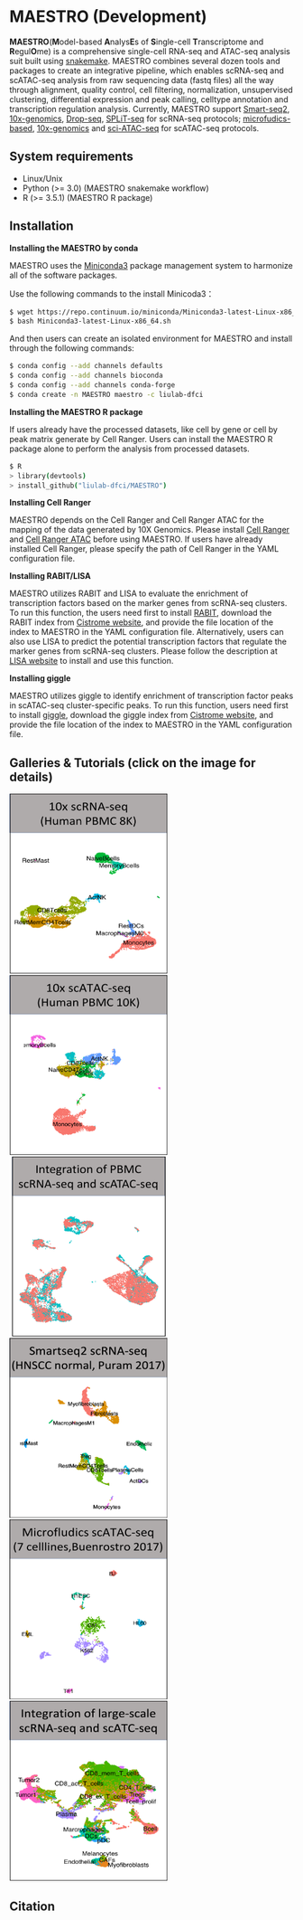 # MAESTRO (Development)

**MAESTRO**(**M**odel-based **A**nalys**E**s of **S**ingle-cell **T**ranscriptome and **R**egul**O**me) is a comprehensive single-cell RNA-seq and ATAC-seq analysis suit built using [snakemake](https://bitbucket.org/snakemake/snakemake/wiki/Home). MAESTRO combines several dozen tools and packages to create an integrative pipeline, which enables scRNA-seq and scATAC-seq analysis from raw sequencing data (fastq files) all the way through alignment, quality control, cell filtering, normalization, unsupervised clustering, differential expression and peak calling, celltype annotation and transcription regulation analysis. Currently, MAESTRO support [Smart-seq2](https://www.ncbi.nlm.nih.gov/pubmed/24385147), [10x-genomics](https://www.10xgenomics.com/solutions/single-cell/), [Drop-seq](https://www.cell.com/abstract/S0092-8674(15)00549-8), [SPLiT-seq](https://science.sciencemag.org/content/360/6385/176) for scRNA-seq protocols; [microfudics-based](https://www.ncbi.nlm.nih.gov/pubmed/26083756), [10x-genomics](https://www.10xgenomics.com/solutions/single-cell-atac/) and [sci-ATAC-seq](https://science.sciencemag.org/content/348/6237/910) for scATAC-seq protocols.       
        
## System requirements
* Linux/Unix
* Python (>= 3.0) (MAESTRO snakemake workflow)
* R (>= 3.5.1) (MAESTRO R package)

## Installation

**Installing the MAESTRO by conda**     

MAESTRO uses the [Miniconda3](http://conda.pydata.org/miniconda.html) package management system to harmonize all of the software packages. 

Use the following commands to the install Minicoda3：
``` bash
$ wget https://repo.continuum.io/miniconda/Miniconda3-latest-Linux-x86_64.sh
$ bash Miniconda3-latest-Linux-x86_64.sh
```
And then users can create an isolated environment for MAESTRO and install through the following commands:
``` bash
$ conda config --add channels defaults
$ conda config --add channels bioconda
$ conda config --add channels conda-forge
$ conda create -n MAESTRO maestro -c liulab-dfci
```

**Installing the MAESTRO R package** 

If users already have the processed datasets, like cell by gene or cell by peak matrix generate by Cell Ranger. Users can install the MAESTRO R package alone to perform the analysis from processed datasets.
``` bash
$ R
> library(devtools)
> install_github("liulab-dfci/MAESTRO")
```

**Installing Cell Ranger**

MAESTRO depends on the Cell Ranger and Cell Ranger ATAC for the mapping of the data generated by 10X Genomics. Please install [Cell Ranger](https://support.10xgenomics.com/single-cell-gene-expression/software/pipelines/latest/installation) and [Cell Ranger ATAC](https://support.10xgenomics.com/single-cell-atac/software/pipelines/latest/installation) before using MAESTRO. If users have already installed Cell Ranger, please specify the path of Cell Ranger in the YAML configuration file.

**Installing RABIT/LISA**       

MAESTRO utilizes RABIT and LISA to evaluate the enrichment of transcription factors based on the marker genes from scRNA-seq clusters. To run this function, the users need first to install [RABIT](http://rabit.dfci.harvard.edu/), download the RABIT index from [Cistrome website](http://cistrome.org/~chenfei/MAESTRO/rabit.tar.gz), and provide the file location of the index to MAESTRO in the YAML configuration file. Alternatively, users can also use LISA to predict the potential transcription factors that regulate the marker genes from scRNA-seq clusters. Please follow the description at [LISA website](https://github.com/qinqian/lisa) to install and use this function.

**Installing giggle**

MAESTRO utilizes giggle to identify enrichment of transcription factor peaks in scATAC-seq cluster-specific peaks. To run this function, users need first to install [giggle](https://github.com/ryanlayer/giggle), download the giggle index from [Cistrome website](http://cistrome.org/~chenfei/MAESTRO/giggle.tar.gz), and provide the file location of the index to MAESTRO in the YAML configuration file.       

## Galleries & Tutorials (click on the image for details)

[<img src="./image/RNA.10x.png" width="280" height="318" />](./example/RNA_infrastructure_10x/RNA_infrastructure_10x.md)
[<img src="./image/ATAC.10x.png" width="280" height="318" />](./example/ATAC_infrastructure_10x/ATAC_infrastructure_10x.md)
[<img src="./image/integration.10x.png" width="280" height="318" />](./example/Integration/Integration.md)
[<img src="./image/RNA.Smartseq2.png" width="280" height="318" />](./example/RNA_infrastructure_smartseq/RNA_infrastructure_smartseq.md)
[<img src="./image/ATAC.microfludics.png" width="280" height="318" />](./example/ATAC_infrastructure_microfludics/ATAC_infrastructure_microfludics.md)
[<img src="./image/integration.large.png" width="280" height="318" />](./example/Integration_large/Integration_large.md)

## Citation

